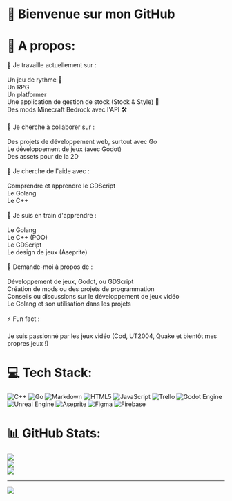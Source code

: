 # 👋 Bienvenue sur mon GitHub

# 💫 A propos:
🔭 Je travaille actuellement sur :<br><br>    Un jeu de rythme 🎵<br>    Un RPG<br>    Un platformer<br>    Une application de gestion de stock (Stock & Style) 👕<br>    Des mods Minecraft Bedrock avec l'API 🛠️<br><br>👯 Je cherche à collaborer sur :<br><br>    Des projets de développement web, surtout avec Go<br>    Le développement de jeux (avec Godot)<br>    Des assets pour de la 2D<br><br>🤝 Je cherche de l'aide avec :<br><br>    Comprendre et apprendre le GDScript<br>    Le Golang<br>    Le C++<br><br>🌱 Je suis en train d'apprendre :<br><br>    Le Golang<br>    Le C++ (POO)<br>    Le GDScript<br>    Le design de jeux (Aseprite)<br><br>💬 Demande-moi à propos de :<br><br>    Développement de jeux, Godot, ou GDScript<br>    Création de mods ou des projets de programmation<br>    Conseils ou discussions sur le développement de jeux vidéo<br>    Le Golang et son utilisation dans les projets<br><br>⚡ Fun fact :<br><br>    Je suis passionné par les jeux vidéo (Cod, UT2004, Quake et bientôt mes propres jeux !)


# 💻 Tech Stack:
![C++](https://img.shields.io/badge/c++-%2300599C.svg?style=for-the-badge&logo=c%2B%2B&logoColor=white) ![Go](https://img.shields.io/badge/go-%2300ADD8.svg?style=for-the-badge&logo=go&logoColor=white) ![Markdown](https://img.shields.io/badge/markdown-%23000000.svg?style=for-the-badge&logo=markdown&logoColor=white) ![HTML5](https://img.shields.io/badge/html5-%23E34F26.svg?style=for-the-badge&logo=html5&logoColor=white) ![JavaScript](https://img.shields.io/badge/javascript-%23323330.svg?style=for-the-badge&logo=javascript&logoColor=%23F7DF1E) ![Trello](https://img.shields.io/badge/Trello-%23026AA7.svg?style=for-the-badge&logo=Trello&logoColor=white) ![Godot Engine](https://img.shields.io/badge/GODOT-%23FFFFFF.svg?style=for-the-badge&logo=godot-engine) ![Unreal Engine](https://img.shields.io/badge/unrealengine-%23313131.svg?style=for-the-badge&logo=unrealengine&logoColor=white) ![Aseprite](https://img.shields.io/badge/Aseprite-FFFFFF?style=for-the-badge&logo=Aseprite&logoColor=#7D929E) ![Figma](https://img.shields.io/badge/figma-%23F24E1E.svg?style=for-the-badge&logo=figma&logoColor=white) ![Firebase](https://img.shields.io/badge/firebase-a08021?style=for-the-badge&logo=firebase&logoColor=ffcd34)
# 📊 GitHub Stats:
![](https://github-readme-stats.vercel.app/api?username=Demon-ut&theme=default&hide_border=false&include_all_commits=false&count_private=false)<br/>
![](https://github-readme-streak-stats.herokuapp.com/?user=Demon-ut&theme=default&hide_border=false)<br/>
![](https://github-readme-stats.vercel.app/api/top-langs/?username=Demon-ut&theme=default&hide_border=false&include_all_commits=false&count_private=false&layout=compact)

---
[![](https://visitcount.itsvg.in/api?id=Demon-ut&icon=0&color=12)](https://visitcount.itsvg.in)

<!-- Proudly created with GPRM ( https://gprm.itsvg.in ) -->
